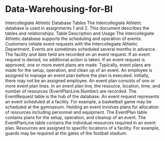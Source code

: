 # Data-Warehousing-for-BI
Intercollegiate Athletic Database Tables
The Intercollegiate Athletic database is used in assignments 1 and 2. This document describes the tables and relationships.
Table Description and Usage
The Intercollegiate Athletic database supports the scheduling and operation of events.  Customers initiate event requests with the Intercollegiate Athletic Department.  Events are sometimes scheduled several months in advance.  The facility and date held are recorded on an event request.  If an event request is denied, no additional action is taken.  If an event request is approved, one or more event plans are made.  Typically, event plans are made for the setup, operation, and clean up of an event.  An employee is assigned to manage an event plan before the plan is executed.  Initially, there may not be an assigned employee.  An event plan consists of one or more event plan lines.  In an event plan line, the resource, location, time, and number of resources (EventPlanLine.Number) are recorded.
The EventRequest table is the hub of the database.  An event request represents an event scheduled at a facility. For example, a basketball game may be scheduled at the gymnasium.  Holding an event involves plans for allocation of resources including personnel and equipment.  The EventPlan table contains plans for the setup, operation, and cleanup of an event.  The EventPlanLine table contains the individual resources required in an event plan. Resources are assigned to specific locations of a facility. For example, guards may be required at the gates of the football stadium.  

